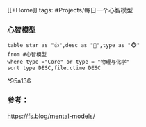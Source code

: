 
[[+Home]]
tags: #Projects/每日一个心智模型 


### 心智模型


```dataview
table star as "👍",desc as "🌟",type as "🐵"
from #心智模型 
where type ="Core" or type = "物理与化学"
sort type DESC,file.ctime DESC
```

^95a136






### 参考：
https://fs.blog/mental-models/